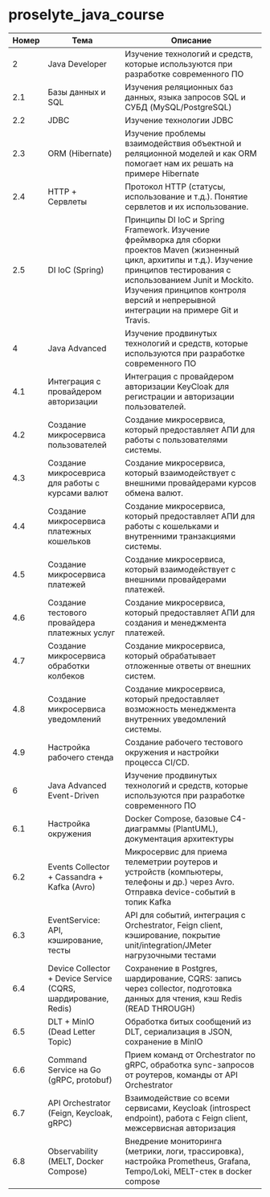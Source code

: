 # proselyte_java_course


| Номер | Тема | Описание |
|-------|------|----------|
| 2 | Java Developer | Изучение технологий и средств, которые используются при разработке современного ПО |
| 2.1 | Базы данных и SQL | Изучения реляционных баз данных, языка запросов SQL и СУБД (MySQL/PostgreSQL) |
| 2.2 | JDBC | Изучение технологии JDBC |
| 2.3 | ORM (Hibernate) | Изучение проблемы взаимодействия объектной и реляционной моделей и как ORM помогает нам их решать на примере Hibernate |
| 2.4 | HTTP + Сервлеты | Протокол HTTP (статусы, использование и т.д.). Понятие сервлетов и их использование. |
| 2.5 | DI IoC (Spring) | Принципы DI IoC и Spring Framework. Изучение фреймворка для сборки проектов Maven (жизненный цикл, архитипы и т.д.). Изучение принципов тестирования с использованием Junit и Mockito. Изучения принципов контроля версий и непрерывной интеграции на примере Git и Travis. |
| 4 | Java Advanced | Изучение продвинутых технологий и средств, которые используются при разработке современного ПО |
| 4.1 | Интеграция с провайдером авторизации | Интеграция с провайдером авторизации KeyCloak для регистрации и авторизации пользователей. |
| 4.2 | Создание микросервиса пользователей | Создание микросервиса, который предоставляет АПИ для работы с пользователями системы. |
| 4.3 | Создание микросевриса для работы с курсами валют | Создание микросервиса, который взаимодействует с внешними провайдерами курсов обмена валют. |
| 4.4 | Создание микросервиса платежных кошельков | Создание микросервиса, который предоставляет АПИ для работы с кошельками и внутренними транзакциями системы. |
| 4.5 | Создание микросервиса платежей | Создание микросервиса, который взаимодействует с внешними провайдерами платежей. |
| 4.6 | Создание тестового провайдера платежных услуг | Создание микросервиса, который предоставляет АПИ для создания и менеджмента платежей. |
| 4.7 | Создание микросервиса обработки колбеков | Создание микросервиса, который обрабатывает отложенные ответы от внешних систем. |
| 4.8 | Создание микросервиса уведомлений | Создание микросервиса, который предоставляет возможность менеджмента внутренних уведомлений системы. |
| 4.9 | Настройка рабочего стенда | Создание рабочего тестового окружения и настройки процесса CI/CD. |
| 6 | Java Advanced Event-Driven | Изучение продвинутых технологий и средств, которые используются при разработке современного ПО |
| 6.1 | Настройка окружения | Docker Compose, базовые C4-диаграммы (PlantUML), документация архитектуры |
| 6.2 | Events Collector + Cassandra + Kafka (Avro) | Микросервис для приема телеметрии роутеров и устройств (компьютеры, телефоны и др.) через Avro. Отправка device-событий в топик Kafka |
| 6.3 | EventService: API, кэширование, тесты | API для событий, интеграция с Orchestrator, Feign client, кэширование, покрытие unit/integration/JMeter нагрузочными тестами |
| 6.4 | Device Collector + Device Service (CQRS, шардирование, Redis) | Сохранение в Postgres, шардирование, CQRS: запись через collector, подготовка данных для чтения, кэш Redis (READ THROUGH) |
| 6.5 | DLT + MinIO (Dead Letter Topic) | Обработка битых сообщений из DLT, сериализация в JSON, сохранение в MinIO |
| 6.6 | Command Service на Go (gRPC, protobuf) | Прием команд от Orchestrator по gRPC, обработка sync-запросов от роутеров, команды от API Orchestrator |
| 6.7 | API Orchestrator (Feign, Keycloak, gRPC) | Взаимодействие со всеми сервисами, Keycloak (introspect endpoint), работа с Feign client, межсервисная авторизация |
| 6.8 | Observability (MELT, Docker Compose) | Внедрение мониторинга (метрики, логи, трассировка), настройка Prometheus, Grafana, Tempo/Loki, MELT-стек в docker compose |
